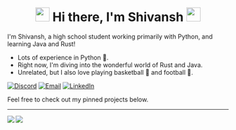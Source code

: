 <h1 align="center">
<img src="https://github.com/blackcater/blackcater/raw/main/images/Hi.gif" height="32" />
Hi there, I'm Shivansh
<img src="https://github.com/blackcater/blackcater/raw/main/images/Hi.gif" height="32" />
</h1>


I'm Shivansh, a high school student working primarily with Python, and learning Java and Rust!

- Lots of experience in Python :snake:.
- Right now, I'm diving into the wonderful world of Rust and Java.
- Unrelated, but I also love playing basketball :basketball: and football :football:.



[![Discord](https://img.shields.io/badge/Discord-252422.svg?style=for-the-badge&logo=discord)](https://www.discord.gg/)
[![Email](https://img.shields.io/badge/Email-252422.svg?style=for-the-badge&logo=gmail)](mailto:shivansh-007@outlook.com)
[![LinkedIn](https://img.shields.io/badge/LinkedIn-252422.svg?style=for-the-badge&logo=linkedin&logoColor=blue)](https://www.linkedin.com/)

Feel free to check out my pinned projects below.

<hr>

<img align="left" src="https://github-readme-stats.vercel.app/api?username=Shivansh-007&count_private=true&include_all_commits=true&show_icons=true&hide_border=true&bg_color=0d1117&text_color=c9d1d9&title_color=50a6ff&icon_color=3572a5"/>

<img align="left" src="https://github-readme-stats.vercel.app/api/top-langs/?username=Shivansh-007&layout=compact&card_width=250&hide_border=true&bg_color=0d1117&text_color=c9d1d9&title_color=50a6ff&icon_color=3572a5"/>
